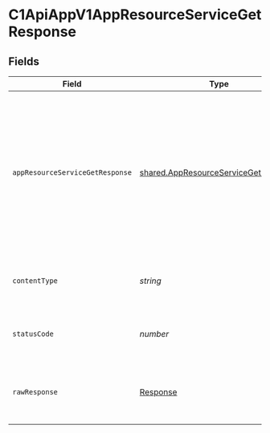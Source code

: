 # C1ApiAppV1AppResourceServiceGetResponse


## Fields

| Field                                                                                                                                    | Type                                                                                                                                     | Required                                                                                                                                 | Description                                                                                                                              |
| ---------------------------------------------------------------------------------------------------------------------------------------- | ---------------------------------------------------------------------------------------------------------------------------------------- | ---------------------------------------------------------------------------------------------------------------------------------------- | ---------------------------------------------------------------------------------------------------------------------------------------- |
| `appResourceServiceGetResponse`                                                                                                          | [shared.AppResourceServiceGetResponse](../../../sdk/models/shared/appresourceservicegetresponse.md)                                      | :heavy_minus_sign:                                                                                                                       | The app resource service get response contains the app resource view and array of expanded items indicated by the request's expand mask. |
| `contentType`                                                                                                                            | *string*                                                                                                                                 | :heavy_check_mark:                                                                                                                       | HTTP response content type for this operation                                                                                            |
| `statusCode`                                                                                                                             | *number*                                                                                                                                 | :heavy_check_mark:                                                                                                                       | HTTP response status code for this operation                                                                                             |
| `rawResponse`                                                                                                                            | [Response](https://developer.mozilla.org/en-US/docs/Web/API/Response)                                                                    | :heavy_check_mark:                                                                                                                       | Raw HTTP response; suitable for custom response parsing                                                                                  |